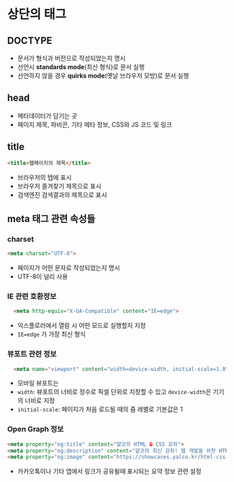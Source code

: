 # 상단의 태그
## DOCTYPE
* 문서가 형식과 버전으로 작성되었는지 명시
* 선언시 **standards mode**(최신 형식)로 문서 실행
* 선언하지 않을 경우 **quirks mode**(옛날 브라우저 모방)로 문서 실행

## head
* 메타데이터가 담기는 곳
* 페이지 제목, 파비콘, 기타 메타 정보, CSS와 JS 코드 및 링크

## title
```html
<title>웹페이지의 제목</title>
```
* 브라우저의 탭에 표시
* 브라우저 즐겨찾기 제목으로 표시
* 검색엔진 검색결과의 제목으로 표시

## meta 태그 관련 속성들
### charset
```html
<meta charset="UTF-8">
```
* 페이지가 어떤 문자로 작성되었는지 명시
* UTF-8이 널리 사용

### IE 관련 호환정보
```html
  <meta http-equiv="X-UA-Compatible" content="IE=edge">
```
* 익스플로러에서 열람 시 어떤 모드로 실행할지 지정
* `IE=edge` 가 가장 최신 형식

### 뷰포트 관련 정보
```html
  <meta name="viewport" content="width=device-width, initial-scale=1.0">
```
* 모바일 뷰포트는 
* `width`: 뷰포트의 너비로 정수로 픽셀 단위로 지정할 수 있고 `device-width`은 기기의 너비로 지정
* `initial-scale`: 페이지가 처음 로드될 때의 줌 레벨로 기본값은 1

### Open Graph 정보
```html
<meta property="og:title" content="얄코의 HTML & CSS 강좌">
<meta property="og:description" content="얄코의 최신 강좌! 웹 개발을 위한 HTML과 CSS 지식들을 '떠먹여'드립니다.">
<meta property="og:image" content="https://showcases.yalco.kr/html-css-scoop/03-01/yalco.png">
```
* 카카오톡이나 기타 앱에서 링크가 공유될때 표시되는 요약 정보 관련 설정
